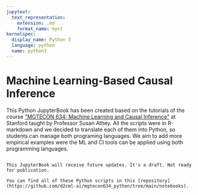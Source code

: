 ```yaml
---
jupytext:
  text_representation:
    extension: .md
    format_name: myst
kernelspec:
  display_name: Python 3
  language: python
  name: python3
---
```


# Machine Learning-Based Causal Inference

This Python JupyterBook has been created based on the tutorials of the course ["MGTECON 634: Machine Learning and Causal Inference"](https://explorecourses.stanford.edu/search?view=catalog&filter-coursestatus-Active=on&q=MGTECON%20634:%20Machine%20Learning%20and%20Causal%20Inference&academicYear=20182019) at Stanford taught by Professor Susan Athey. All the scripts were in R-markdown and we decided to translate each of them into Python, so students can manage both programing languages. We aim to add more empirical examples were the ML and CI tools can be applied using both programming languages.

```{tableofcontents}

```

```{admonition} Incoming website
This JupyterBook will receive future updates. It's a draft. Not ready for publication.
```

```{admonition} Repository
You can find all of these Python scripts in this [repository](https://github.com/d2cml-ai/mgtecon634_python/tree/main/notebooks).
```
